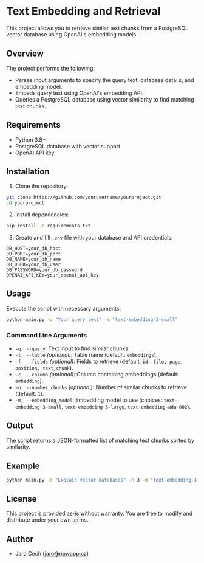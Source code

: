 # Text Embedding and Retrieval

This project allows you to retrieve similar text chunks from a PostgreSQL vector database using OpenAI's embedding models.

## Overview

The project performs the following:
- Parses input arguments to specify the query text, database details, and embedding model.
- Embeds query text using OpenAI's embedding API.
- Queries a PostgreSQL database using vector similarity to find matching text chunks.

## Requirements
- Python 3.8+
- PostgreSQL database with vector support
- OpenAI API key

## Installation

1. Clone the repository:

```bash
git clone https://github.com/yourusername/yourproject.git
cd yourproject
```

2. Install dependencies:

```bash
pip install -r requirements.txt
```

3. Create and fill `.env` file with your database and API credentials:

```
DB_HOST=your_db_host
DB_PORT=your_db_port
DB_NAME=your_db_name
DB_USER=your_db_user
DB_PASSWORD=your_db_password
OPENAI_API_KEY=your_openai_api_key
```

## Usage

Execute the script with necessary arguments:

```bash
python main.py -q "Your query text" -m "text-embedding-3-small"
```

### Command Line Arguments

- `-q, --query`: Text input to find similar chunks.
- `-t, --table` *(optional)*: Table name (default: `embeddings`).
- `-f, --fields` *(optional)*: Fields to retrieve (default: `id, file, page, position, text_chunk`).
- `-c, --column` *(optional)*: Column containing embeddings (default: `embedding`).
- `-n, --number_chunks` *(optional)*: Number of similar chunks to retrieve (default: `1`).
- `-m, --embedding_model`: Embedding model to use (choices: `text-embedding-3-small`, `text-embedding-3-large`, `text-embedding-ada-002`).

## Output

The script returns a JSON-formatted list of matching text chunks sorted by similarity.

## Example

```bash
python main.py -q "Explain vector databases" -n 3 -m "text-embedding-3-small"
```
## License
This project is provided as-is without warranty. You are free to modify and distribute under your own terms.

## Author
- Jaro Cech (jaro@nowapp.cz)



